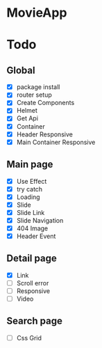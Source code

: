 # MovieApp

# Todo

## Global

- [x] package install
- [x] router setup
- [x] Create Components
- [x] Helmet
- [x] Get Api
- [x] Container
- [x] Header Responsive
- [x] Main Container Responsive

## Main page

- [x] Use Effect
- [x] try catch
- [x] Loading
- [x] Slide
- [x] Slide Link
- [x] Slide Navigation
- [x] 404 Image
- [x] Header Event

## Detail page

- [x] Link
- [ ] Scroll error
- [ ] Responsive
- [ ] Video

## Search page

- [ ] Css Grid
